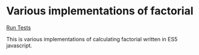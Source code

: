 # Various implementations of factorial

[Run Tests](factorial.html)

This is various implementations of calculating factorial written in ES5 javascript.

